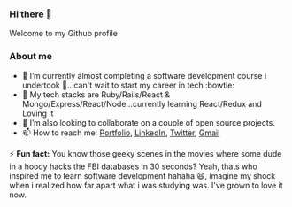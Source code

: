 ### Hi there 👋
Welcome to my Github profile
### About me
- 🔭 I’m currently almost completing a software development course i undertook :muscle:...can't wait to start my career in tech :bowtie:
- 🌱 My tech stacks are Ruby/Rails/React & Mongo/Express/React/Node...currently learning React/Redux and Loving it
- 👯 I’m also looking to collaborate on a couple of open source projects.
- 📫 How to reach me: [Portfolio](https://phillipug.github.io/), [LinkedIn](https://www.linkedin.com/in/phillip-musiime/), [Twitter](https://twitter.com/Phillip_Ug), [Gmail](phillipmusiime@gmail.com)

⚡ **Fun fact:** You know those geeky scenes in the movies where some dude in a hoody hacks the FBI databases in 30 seconds? Yeah, thats who inspired me to learn software development hahaha :laughing:, imagine my shock when i realized how far apart what i was studying was. I've grown to love it now.
<!--
**PhillipUg/PhillipUg** is a ✨ _special_ ✨ repository because its `README.md` (this file) appears on your GitHub profile.

Here are some ideas to get you started:

- 🔭 I’m currently working on ...
- 🌱 I’m currently learning ...
- 👯 I’m looking to collaborate on ...
- 🤔 I’m looking for help with ...
- 💬 Ask me about ...
- 📫 How to reach me: ...
- 😄 Pronouns: ...
- ⚡ Fun fact: ...
-->
